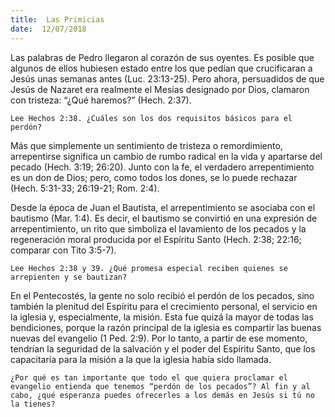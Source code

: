 ```yaml
---
title:  Las Primicias
date:  12/07/2018
---
```


Las palabras de Pedro llegaron al corazón de sus oyentes. Es posible que algunos de ellos hubiesen estado entre los que pedían que crucificaran a Jesús unas semanas antes (Luc. 23:13-25). Pero ahora, persuadidos de que Jesús de Nazaret era realmente el Mesías designado por Dios, clamaron con tristeza: “¿Qué haremos?” (Hech. 2:37).

`Lee Hechos 2:38. ¿Cuáles son los dos requisitos básicos para el perdón?`

Más que simplemente un sentimiento de tristeza o remordimiento, arrepentirse significa un cambio de rumbo radical en la vida y apartarse del pecado (Hech. 3:19; 26:20). Junto con la fe, el verdadero arrepentimiento es un don de Dios; pero, como todos los dones, se lo puede rechazar (Hech. 5:31-33; 26:19-21; Rom. 2:4).

Desde la época de Juan el Bautista, el arrepentimiento se asociaba con el bautismo (Mar. 1:4). Es decir, el bautismo se convirtió en una expresión de arrepentimiento, un rito que simboliza el lavamiento de los pecados y la regeneración moral producida por el Espíritu Santo (Hech. 2:38; 22:16; comparar con Tito 3:5-7).

`Lee Hechos 2:38 y 39. ¿Qué promesa especial reciben quienes se arrepienten y se bautizan?`

En el Pentecostés, la gente no solo recibió el perdón de los pecados, sino también la plenitud del Espíritu para el crecimiento personal, el servicio en la iglesia y, especialmente, la misión. Esta fue quizá la mayor de todas las bendiciones, porque la razón principal de la iglesia es compartir las buenas nuevas del evangelio (1 Ped. 2:9). Por lo tanto, a partir de ese momento, tendrían la seguridad de la salvación y el poder del Espíritu Santo, que los capacitaría para la misión a la que la iglesia había sido llamada.

`¿Por qué es tan importante que todo el que quiera proclamar el evangelio entienda que tenemos “perdón de los pecados”? Al fin y al cabo, ¿qué esperanza puedes ofrecerles a los demás en Jesús si tú no la tienes?`